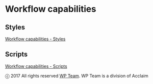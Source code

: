 # Workflow capabilities

## Styles

[Workflow capabilities - Styles](README_styles.md)

## Scripts

[Workflow capabilities - Scripts](README_scripts.md)

ⓒ 2017 All rights reserved [WP Team](http://wpteam.com). WP Team is a division of Acclaim
